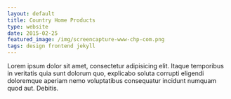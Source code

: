 ```yaml
---
layout: default
title: Country Home Products
type: website
date: 2015-02-25
featured_image: /img/screencapture-www-chp-com.png
tags: design frontend jekyll
---
```


Lorem ipsum dolor sit amet, consectetur adipisicing elit. Itaque temporibus in veritatis quia sunt dolorum quo, explicabo soluta corrupti eligendi doloremque aperiam nemo voluptatibus consequatur incidunt numquam quod aut. Debitis.